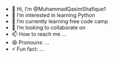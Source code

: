 - 👋 Hi, I’m @MuhammadQasimShafique1
- 👀 I’m interested in learning Python 
- 🌱 I’m currently learning free code camp
- 💞️ I’m looking to collaborate on 
- 📫 How to reach me ...
- 😄 Pronouns: ...
- ⚡ Fun fact: ...

<!---
MuhammadQasimShafique1/MuhammadQasimShafique1 is a ✨ special ✨ repository because its `README.md` (this file) appears on your GitHub profile.
You can click the Preview link to take a look at your changes.
--->
